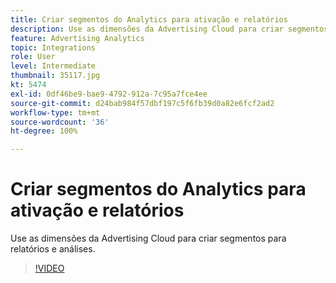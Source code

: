 ```yaml
---
title: Criar segmentos do Analytics para ativação e relatórios
description: Use as dimensões da Advertising Cloud para criar segmentos para relatórios e análises.
feature: Advertising Analytics
topic: Integrations
role: User
level: Intermediate
thumbnail: 35117.jpg
kt: 5474
exl-id: 0df46be9-bae9-4792-912a-7c95a7fce4ee
source-git-commit: d24bab984f57dbf197c5f6fb39d0a82e6fcf2ad2
workflow-type: tm+mt
source-wordcount: '36'
ht-degree: 100%

---
```


# Criar segmentos do Analytics para ativação e relatórios

Use as dimensões da Advertising Cloud para criar segmentos para relatórios e análises.

>[!VIDEO](https://video.tv.adobe.com/v/40439/?quality=12&learn=on&captions=por_br)
